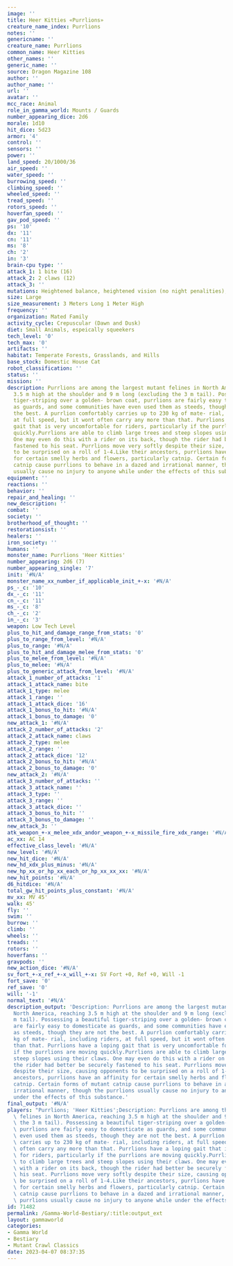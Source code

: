```yaml
---
image: ''
title: Heer Kitties «Purrlions»
creature_name_index: Purrlions
notes: ''
genericname: ''
creature_name: Purrlions
common_name: Heer Kitties
other_names: ''
generic_name: ''
source: Dragon Magazine 108
author: ''
author_name: ''
url: ''
avatar: ''
mcc_race: Animal
role_in_gamma_world: Mounts / Guards
number_appearing_dice: 2d6
morale: 1d10
hit_dice: 5d23
armor: '4'
control: ''
sensors: ''
power: ''
land_speed: 20/1000/36
air_speed: ''
water_speed: ''
burrowing_speed: ''
climbing_speed: ''
wheeled_speed: ''
tread_speed: ''
rotors_speed: ''
hoverfan_speed: ''
gav_pod_speed: ''
ps: '10'
dx: '11'
cn: '11'
ms: '8'
ch: '2'
in: '3'
brain-cpu type: ''
attack_1: 1 bite (16)
attack_2: 2 claws (12)
attack_3: ''
mutations: Heightened balance, heightened vision (no night penalities), and taller
size: Large
size_measurement: 3 Meters Long 1 Meter High
frequency: ''
organization: Mated Family
activity_cycle: Crepuscular (Dawn and Dusk)
diet: Small Animals, espeically squeekers
tech_level: '0'
tech_max: '0'
artifacts: ''
habitat: Temperate Forests, Grasslands, and Hills
base_stock: Domestic House Cat
robot_classification: ''
status: ''
mission: ''
description: Purrlions are among the largest mutant felines in North America, reaching
  3.5 m high at the shoulder and 9 m long (excluding the 3 m tail). Possessing a beautiful
  tiger-striping over a golden- brown coat, purrlions are fairly easy to domesticate
  as guards, and some communities have even used them as steeds, though they are not
  the best. A purrlion comfortably carries up to 230 kg of mate- rial, including riders,
  at full speed, but it wont often carry any more than that. Purrlions have a loping
  gait that is very uncomfortable for riders, particularly if the purrlions are moving
  quickly.Purrlions are able to climb large trees and steep slopes using their claws.
  One may even do this with a rider on its back, though the rider had better be securely
  fastened to his seat. Purrlions move very softly despite their size, causing opponents
  to be surprised on a roll of 1-4.Like their ancestors, purrlions have an affinity
  for certain smelly herbs and flowers, particularly catnip. Certain forms of mutant
  catnip cause purrlions to behave in a dazed and irrational manner, though the purrlions
  usually cause no injury to anyone while under the effects of this substance.
equipment: ''
reactions: ''
behavior: ''
repair_and_healing: ''
new_description: ''
combat: ''
society: ''
brotherhood_of_thought: ''
restorationsist: ''
healers: ''
iron_society: ''
humans: ''
monster_name: Purrlions 'Heer Kitties'
number_appearing: 2d6 (7)
number_appearing_single: '7'
init: '#N/A'
monster_name_xx_number_if_applicable_init_+-x: '#N/A'
ps_-_c: '10'
dx_-_c: '11'
cn_-_c: '11'
ms_-_c: '8'
ch_-_c: '2'
in_-_c: '3'
weapon: Low Tech Level
plus_to_hit_and_damage_range_from_stats: '0'
plus_to_range_from_level: '#N/A'
plus_to_range: '#N/A'
plus_to_hit_and_damage_melee_from_stats: '0'
plus_to_melee_from_level: '#N/A'
plus_to_melee: '#N/A'
plus_to_generic_attack_from_level: '#N/A'
attack_1_number_of_attacks: '1'
attack_1_attack_name: bite
attack_1_type: melee
attack_1_range: ''
attack_1_attack_dice: '16'
attack_1_bonus_to_hit: '#N/A'
attack_1_bonus_to_damage: '0'
new_attack_1: '#N/A'
attack_2_number_of_attacks: '2'
attack_2_attack_name: claws
attack_2_type: melee
attack_2_range: ''
attack_2_attack_dice: '12'
attack_2_bonus_to_hit: '#N/A'
attack_2_bonus_to_damage: '0'
new_attack_2: '#N/A'
attack_3_number_of_attacks: ''
attack_3_attack_name: ''
attack_3_type: ''
attack_3_range: ''
attack_3_attack_dice: ''
attack_3_bonus_to_hit: ''
attack_3_bonus_to_damage: ''
new_attack_3: ''
atk_weapon_+-x_melee_xdx_andor_weapon_+-x_missile_fire_xdx_range: '#N/A'
ac_xx: AC 14
effective_class_level: '#N/A'
new_level: '#N/A'
new_hit_dice: '#N/A'
new_hd_xdx_plus_minus: '#N/A'
new_hp_xx_or_hp_xx_each_or_hp_xx_xx_xx: '#N/A'
new_hit_points: '#N/A'
d6_hitdice: '#N/A'
total_gw_hit_points_plus_constant: '#N/A'
mv_xx: MV 45'
walk: 45'
fly: ''
swim: ''
burrow: ''
climb: ''
wheels: ''
treads: ''
rotors: ''
hoverfans: ''
gravpods: ''
new_action_dice: '#N/A'
sv_fort_+-x_ref_+-x_will_+-x: SV Fort +0, Ref +0, Will -1
fort_save: '0'
ref_save: '0'
will: '-1'
normal_text: '#N/A'
description_output: 'Description: Purrlions are among the largest mutant felines in
  North America, reaching 3.5 m high at the shoulder and 9 m long (excluding the 3
  m tail). Possessing a beautiful tiger-striping over a golden- brown coat, purrlions
  are fairly easy to domesticate as guards, and some communities have even used them
  as steeds, though they are not the best. A purrlion comfortably carries up to 230
  kg of mate- rial, including riders, at full speed, but it wont often carry any more
  than that. Purrlions have a loping gait that is very uncomfortable for riders, particularly
  if the purrlions are moving quickly.Purrlions are able to climb large trees and
  steep slopes using their claws. One may even do this with a rider on its back, though
  the rider had better be securely fastened to his seat. Purrlions move very softly
  despite their size, causing opponents to be surprised on a roll of 1-4.Like their
  ancestors, purrlions have an affinity for certain smelly herbs and flowers, particularly
  catnip. Certain forms of mutant catnip cause purrlions to behave in a dazed and
  irrational manner, though the purrlions usually cause no injury to anyone while
  under the effects of this substance.'
final_output: '#N/A'
players: "Purrlions; 'Heer Kitties';Description: Purrlions are among the largest mutant\
  \ felines in North America, reaching 3.5 m high at the shoulder and 9 m long (excluding\
  \ the 3 m tail). Possessing a beautiful tiger-striping over a golden- brown coat,\
  \ purrlions are fairly easy to domesticate as guards, and some communities have\
  \ even used them as steeds, though they are not the best. A purrlion comfortably\
  \ carries up to 230 kg of mate- rial, including riders, at full speed, but it wont\
  \ often carry any more than that. Purrlions have a loping gait that is very uncomfortable\
  \ for riders, particularly if the purrlions are moving quickly.Purrlions are able\
  \ to climb large trees and steep slopes using their claws. One may even do this\
  \ with a rider on its back, though the rider had better be securely fastened to\
  \ his seat. Purrlions move very softly despite their size, causing opponents to\
  \ be surprised on a roll of 1-4.Like their ancestors, purrlions have an affinity\
  \ for certain smelly herbs and flowers, particularly catnip. Certain forms of mutant\
  \ catnip cause purrlions to behave in a dazed and irrational manner, though the\
  \ purrlions usually cause no injury to anyone while under the effects of this substance.|"
id: 71482
permalink: /Gamma-World-Bestiary/:title:output_ext
layout: gammaworld
categories:
- Gamma World
- Bestiary
- Mutant Crawl Classics
date: 2023-04-07 08:37:35
---
```

